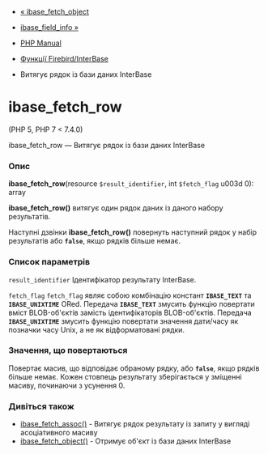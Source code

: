 - [« ibase_fetch_object](function.ibase-fetch-object.md)
- [ibase_field_info »](function.ibase-field-info.md)

- [PHP Manual](index.md)
- [Функції Firebird/InterBase](ref.ibase.md)
- Витягує рядок із бази даних InterBase

# ibase_fetch_row

(PHP 5, PHP 7 \< 7.4.0)

ibase_fetch_row — Витягує рядок із бази даних InterBase

### Опис

**ibase_fetch_row**(resource `$result_identifier`, int `$fetch_flag` u003d
0): array

**ibase_fetch_row()** витягує один рядок даних із даного набору
результатів.

Наступні дзвінки **ibase_fetch_row()** повернуть наступний рядок у
набір результатів або **`false`**, якщо рядків більше немає.

### Список параметрів

`result_identifier`
Ідентифікатор результату InterBase.

`fetch_flag`
`fetch_flag` являє собою комбінацію констант **`IBASE_TEXT`** та
**`IBASE_UNIXTIME`** ORed. Передача **`IBASE_TEXT`** змусить функцію
повертати вміст BLOB-об'єктів замість ідентифікаторів
BLOB-об'єктів. Передача **`IBASE_UNIXTIME`** змусить функцію повертати
значення дати/часу як позначки часу Unix, а не як відформатовані
рядки.

### Значення, що повертаються

Повертає масив, що відповідає обраному рядку, або **`false`**,
якщо рядків більше немає. Кожен стовпець результату зберігається у зміщенні
масиву, починаючи з усунення 0.

### Дивіться також

- [ibase_fetch_assoc()](function.ibase-fetch-assoc.md) - Витягує
рядок результату із запиту у вигляді асоціативного масиву
- [ibase_fetch_object()](function.ibase-fetch-object.md) - Отримує
об'єкт із бази даних InterBase
